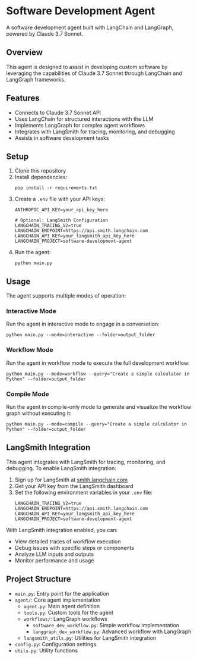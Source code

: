 # Software Development Agent

A software development agent built with LangChain and LangGraph, powered by Claude 3.7 Sonnet.

## Overview

This agent is designed to assist in developing custom software by leveraging the capabilities of Claude 3.7 Sonnet through LangChain and LangGraph frameworks.

## Features

- Connects to Claude 3.7 Sonnet API
- Uses LangChain for structured interactions with the LLM
- Implements LangGraph for complex agent workflows
- Integrates with LangSmith for tracing, monitoring, and debugging
- Assists in software development tasks

## Setup

1. Clone this repository
2. Install dependencies:
   ```
   pip install -r requirements.txt
   ```
3. Create a `.env` file with your API keys:
   ```
   ANTHROPIC_API_KEY=your_api_key_here
   
   # Optional: LangSmith Configuration
   LANGCHAIN_TRACING_V2=true
   LANGCHAIN_ENDPOINT=https://api.smith.langchain.com
   LANGCHAIN_API_KEY=your_langsmith_api_key_here
   LANGCHAIN_PROJECT=software-development-agent
   ```
4. Run the agent:
   ```
   python main.py
   ```

## Usage

The agent supports multiple modes of operation:

### Interactive Mode

Run the agent in interactive mode to engage in a conversation:

```
python main.py --mode=interactive --folder=output_folder
```

### Workflow Mode

Run the agent in workflow mode to execute the full development workflow:

```
python main.py --mode=workflow --query="Create a simple calculator in Python" --folder=output_folder
```

### Compile Mode

Run the agent in compile-only mode to generate and visualize the workflow graph without executing it:

```
python main.py --mode=compile --query="Create a simple calculator in Python" --folder=output_folder
```

## LangSmith Integration

This agent integrates with LangSmith for tracing, monitoring, and debugging. To enable LangSmith integration:

1. Sign up for LangSmith at [smith.langchain.com](https://smith.langchain.com/)
2. Get your API key from the LangSmith dashboard
3. Set the following environment variables in your `.env` file:
   ```
   LANGCHAIN_TRACING_V2=true
   LANGCHAIN_ENDPOINT=https://api.smith.langchain.com
   LANGCHAIN_API_KEY=your_langsmith_api_key_here
   LANGCHAIN_PROJECT=software-development-agent
   ```

With LangSmith integration enabled, you can:
- View detailed traces of workflow execution
- Debug issues with specific steps or components
- Analyze LLM inputs and outputs
- Monitor performance and usage

## Project Structure

- `main.py`: Entry point for the application
- `agent/`: Core agent implementation
  - `agent.py`: Main agent definition
  - `tools.py`: Custom tools for the agent
  - `workflows/`: LangGraph workflows
    - `software_dev_workflow.py`: Simple workflow implementation
    - `langgraph_dev_workflow.py`: Advanced workflow with LangGraph
  - `langsmith_utils.py`: Utilities for LangSmith integration
- `config.py`: Configuration settings
- `utils.py`: Utility functions 